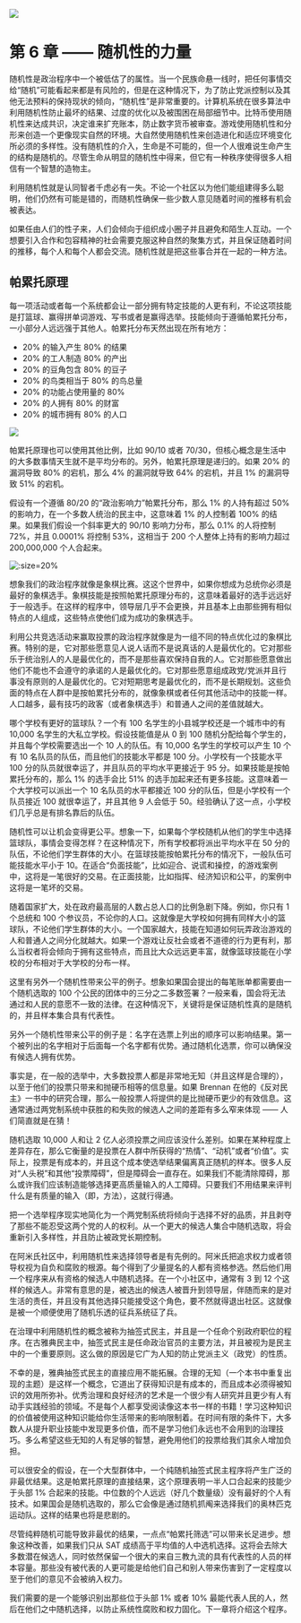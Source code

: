 ![](_media/06-randomness-theme.png)

# 第 6 章 —— 随机性的力量

随机性是政治程序中一个被低估了的属性。当一个民族命悬一线时，把任何事情交给“随机”可能看起来都是有风险的，但是在这种情况下，为了防止党派控制以及其他无法预料的保持现状的倾向，“随机性”是非常重要的。计算机系统在很多算法中利用随机性防止最坏的结果、过度的优化以及被围困在局部细节中。比特币使用随机性来达成共识，决定谁来扩充账本，防止数字货币被审查。游戏使用随机性和分形来创造一个更像现实自然的环境。大自然使用随机性来创造进化和适应环境变化所必须的多样性。没有随机性的介入，生命是不可能的，但一个人很难说生命产生的结构是随机的。尽管生命从明显的随机性中得来，但它有一种秩序使得很多人相信有一个智慧的造物主。

利用随机性就是认同智者千虑必有一失。不论一个社区以为他们能组建得多么聪明，他们仍然有可能是错的，而随机性确保一些少数人意见随着时间的推移有机会被表达。

如果任由人们的性子来，人们会倾向于组织成小圈子并且避免和陌生人互动。一个想要引入合作和包容精神的社会需要克服这种自然的聚集方式，并且保证随着时间的推移，每个人和每个人都会交流。随机性就是把这些事合并在一起的一种方法。

## 帕累托原理

每一项活动或者每一个系统都会让一部分拥有特定技能的人更有利，不论这项技能是打篮球、赢得拼单词游戏、写书或者是赢得选举。技能倾向于遵循帕累托分布，一小部分人远远强于其他人。帕累托分布天然出现在所有地方：

- 20% 的输入产生 80% 的结果
- 20% 的工人制造 80% 的产出
- 20% 的豆角包含 80% 的豆子
- 20% 的鸟类相当于 80% 的鸟总量
- 20% 的功能占使用量的 80%
- 20% 的人拥有 80% 的财富
- 20% 的城市拥有 80% 的人口



![](_media/06-pareto.png)

帕累托原理也可以使用其他比例，比如 90/10 或者 70/30，但核心概念是生活中的大多数事情天生就不是平均分布的。另外，帕累托原理是递归的。如果 20% 的漏洞导致 80% 的宕机，那么 4% 的漏洞就导致 64% 的宕机，并且 1% 的漏洞导致 51% 的宕机。

假设有一个遵循 80/20 的“政治影响力”帕累托分布，那么 1% 的人持有超过 50% 的影响力，在一个多数人统治的民主中，这意味着 1% 的人控制着 100% 的结果。如果我们假设一个斜率更大的 90/10 影响力分布，那么 0.1% 的人将控制 72%，并且 0.0001% 将控制 53%，这相当于 200 个人整体上持有的影响力超过 200,000,000 个人合起来。

![](_media/06-pareto-cirles.png ':size=20%')

想象我们的政治程序就像是象棋比赛。这这个世界中，如果你想成为总统你必须是最好的象棋选手。象棋技能是按照帕累托原理分布的，这意味着最好的选手远远好于一般选手。在这样的程序中，领导层几乎不会更换，并且基本上由那些拥有相似特点的人组成，这些特点使他们成为成功的象棋选手。

利用公共竞选活动来赢取投票的政治程序就像是为一组不同的特点优化过的象棋比赛。特别的是，它对那些愿意见人说人话而不是说真话的人是最优化的。它对那些乐于统治别人的人是最优化的，而不是那些喜欢保持自我的人。它对那些愿意做出他们不能也不会遵守的承诺的人是最优化的。它对那些愿意组成政党/党派并且行事没有原则的人是最优化的。它对短期思考是最优化的，而不是长期规划。这些负面的特点在人群中是按帕累托分布的，就像象棋或者任何其他活动中的技能一样。人口越多，最有技巧的政客（或者象棋选手）和普通人之间的差值就越大。

哪个学校有更好的篮球队？一个有 100 名学生的小县城学校还是一个城市中的有 10,000 名学生的大私立学校。假设技能值是从 0 到 100 随机分配给每个学生的，并且每个学校需要选出一个 10 人的队伍。有 10,000 名学生的学校可以产生 10 个有 10 名队员的队伍，而且他们的技能水平都是 100 分。小学校有一个技能水平 100 分的队员就很幸运了，并且队员的平均水平更接近于 95 分。如果技能是按帕累托分布的，那么 1% 的选手会比 51% 的选手加起来还有更多技能。这意味着一个大学校可以派出一个 10 名队员的水平都接近 100 分的队伍，但是小学校有一个队员接近 100 就很幸运了，并且其他 9 人会低于 50。经验确认了这一点，小学校们几乎总是有排名靠后的队伍。

随机性可以让机会变得更公平。想象一下，如果每个学校随机从他们的学生中选择篮球队，事情会变得怎样？在这种情况下，所有学校都将派出平均水平在 50 分的队伍，不论他们学生群体的大小。在篮球技能按帕累托分布的情况下，一般队伍可能技能水平小于 10。在适合“负面技能”，比如迎合、说谎和操控，的游戏案例中，这将是一笔很好的交易。在正面技能，比如指挥、经济知识和公平，的案例中这将是一笔坏的交易。

随着国家扩大，处在政府最高层的人数占总人口的比例急剧下降。例如，你只有 1 个总统和 100 个参议员，不论你的人口。这就像是大学校如何拥有同样大小的篮球队，不论他们学生群体的大小。一个国家越大，技能在知道如何玩弄政治游戏的人和普通人之间分化就越大。如果一个游戏让反社会或者不道德的行为更有利，那么当权者将会倾向于拥有这些特点，而且比大众远远更丰富，就像篮球技能在小学校的分布相对于大学校的分布一样。

这里有另外一个随机性带来公平的例子。想象如果国会提出的每笔账单都需要由一个随机选取的 100 个公民的团体中的三分之二多数签署？一般来看，国会将无法通过和人民的意愿不一致的法律。在这种情况下，关键将是保证随机性真的是随机的，并且样本集合具有代表性。

另外一个随机性带来公平的例子是：名字在选票上列出的顺序可以影响结果。第一个被列出的名字相对于后面每一个名字都有优势。通过随机化选票，你可以确保没有候选人拥有优势。

事实是，在一般的选举中，大多数投票人都是非常地无知（并且这样是合理的），以至于他们的投票只带来和抛硬币相等的信息量。如果 Brennan 在他的《反对民主》一书中的研究合理，那么一般投票人将提供的是比抛硬币更少的有效信息。这通常通过两党制系统中获胜的和失败的候选人之间的差距有多么窄来体现 —— 人们简直就是在猜！

随机选取 10,000 人和让 2 亿人必须投票之间应该没什么差别。如果在某种程度上差异存在，那么它衡量的是投票在人群中所获得的“热情”、“动机”或者“价值”。实际上，投票是有成本的，并且这个成本使选举结果偏离真正随机的样本。很多人反对“人头税”和其他“投票障碍”，但是障碍会一直存在。如果我们不能清除障碍，那么或许我们应该制造能够选择更高质量输入的人工障碍。只要我们不用结果来评判什么是有质量的输入（即，方法），这就行得通。

把一个选举程序现实地简化为一个两党制系统将倾向于选择不好的品质，并且剥夺了那些不能忍受这两个党的人的权利。从一个更大的候选人集合中随机选取，将会重新引入多样性，并且防止被政党长期控制。

在阿米氏社区中，利用随机性来选择领导者是有先例的。阿米氏把追求权力或者领导权视为自负和腐败的根源。每个得到了少量提名的人都有资格参选。然后他们用一个程序来从有资格的候选人中随机选择。在一个小社区中，通常有 3 到 12 个这样的候选人。非常有意思的是，被选出的候选人被晋升到领导层，伴随而来的是对生活的责任，并且没有其他选择只能接受这个角色，要不然就得退出社区。这就像是被一个顺便使用了随机乐透的征兵系统征了兵。

在治理中利用随机性的概念被称为抽签式民主，并且是一个任命个别政府职位的程序。在古雅典民主中，抽签式民主是任命政治官员的主要方法，并且被视为是民主中的一个重要原则。这么做的原因是它广为人知的防止党派主义（政党）的性质。

不幸的是，雅典抽签式民主的直接应用不能拓展。合理的无知（一个本书中重复出现的主题）是这样一个概念，它道出了获得知识是有成本的，而且成本必须得被知识的效用所弥补。优秀治理和良好经济的艺术是一个很少有人研究并且更少有人有动手实践经验的领域。不是每个人都享受阅读像这本书一样的书籍！学习这种知识的价值被使用这种知识能给你生活带来的影响限制着。在时间有限的条件下，大多数人从提升职业技能中发现更多价值，而不是学习他们永远也不会用到的治理技巧。多么希望这些无知的人有足够的智慧，避免用他们的投票给我们其余人增加负担。

可以很安全的假设，在一个大型群体中，一个纯随机抽签式民主程序将产生广泛的非最优结果。这是帕累托原理的直接结果，这个原理表明一半人口合起来的技能少于头部 1% 合起来的技能。中位数的个人远远（好几个数量级）没有最好的个人有技术。如果国会是随机选取的，那么它会像是通过随机抓阄来选择我们的奥林匹克运动队。这样的结果也将是悲剧的。

尽管纯粹随机可能导致非最优的结果，一点点“帕累托筛选”可以带来长足进步。想象这种改善，如果我们只从 SAT 成绩高于平均值的人中选机选择。这将会去除大多数潜在候选人，同时依然保留一个很大的来自三教九流的具有代表性的人员的样本容量。那些没有被代表的人更可能是给他们自己和别人带来伤害到了一定程度以至于他们的意见不会被纳入权力。

我们需要的是一个能够识别出那些位于头部 1% 或者 10% 最能代表人民的人，然后在他们之中随机选择，以防止系统性腐败和权力固化。下一章将介绍这个程序。

